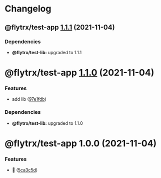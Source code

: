 # Changelog

## @flytrx/test-app [1.1.1](https://github.com/kettil/monorepo-test/compare/@flytrx/test-app@1.1.0...@flytrx/test-app@1.1.1) (2021-11-04)





### Dependencies

* **@flytrx/test-lib:** upgraded to 1.1.1

# @flytrx/test-app [1.1.0](https://github.com/kettil/monorepo-test/compare/@flytrx/test-app@1.0.0...@flytrx/test-app@1.1.0) (2021-11-04)


### Features

* add lib ([97e1fdb](https://github.com/kettil/monorepo-test/commit/97e1fdb13618e0f366a309cddfd6d66ecc40968f))





### Dependencies

* **@flytrx/test-lib:** upgraded to 1.1.0

# @flytrx/test-app 1.0.0 (2021-11-04)


### Features

* 🐣 ([5ca3c5d](https://github.com/kettil/monorepo-test/commit/5ca3c5d5db1825a154b4e0f4b5c280e256a9b4d1))
